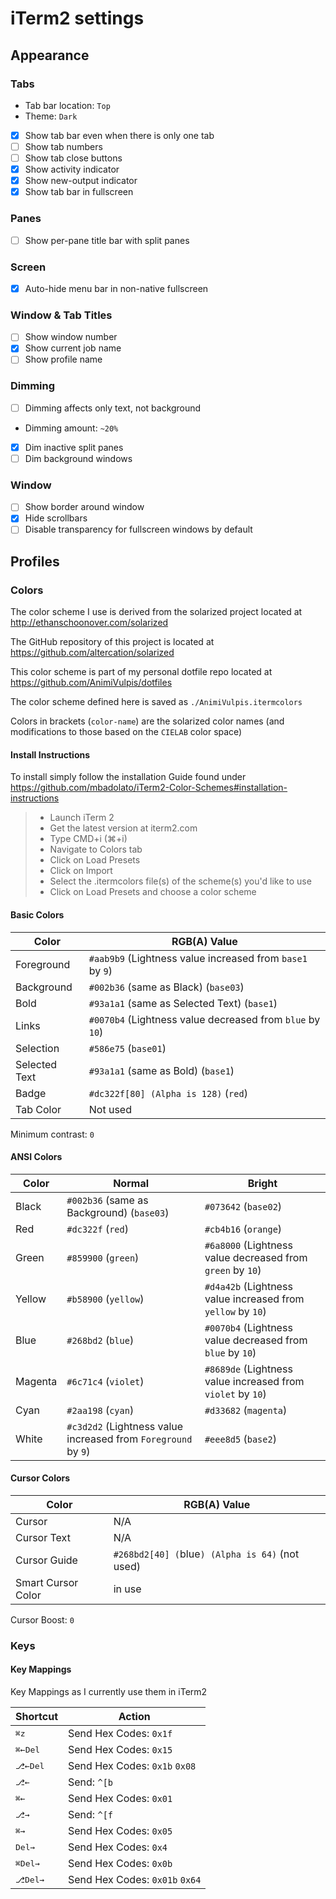 # iTerm2 settings

## Appearance

### Tabs

- Tab bar location: `Top`
- Theme: `Dark`
- [x] Show tab bar even when there is only one tab
- [ ] Show tab numbers
- [ ] Show tab close buttons
- [x] Show activity indicator
- [x] Show new-output indicator
- [x] Show tab bar in fullscreen

### Panes

- [ ] Show per-pane title bar with split panes

### Screen

- [x] Auto-hide menu bar in non-native fullscreen

### Window & Tab Titles

- [ ] Show window number
- [x] Show current job name
- [ ] Show profile name

### Dimming

- [ ] Dimming affects only text, not background
- Dimming amount: `~20%`
- [x] Dim inactive split panes
- [ ] Dim background windows

### Window

- [ ] Show border around window
- [x] Hide scrollbars
- [ ] Disable transparency for fullscreen windows by default

## Profiles

### Colors

The color scheme I use is derived from the solarized project located at http://ethanschoonover.com/solarized

The GitHub repository of this project is located at https://github.com/altercation/solarized

This color scheme is part of my personal dotfile repo located at https://github.com/AnimiVulpis/dotfiles

The color scheme defined here is saved as `./AnimiVulpis.itermcolors`

Colors in brackets (`color-name`) are the solarized color names (and modifications to those based on the `CIELAB` color space)

#### Install Instructions

To install simply follow the installation Guide found under https://github.com/mbadolato/iTerm2-Color-Schemes#installation-instructions

>- Launch iTerm 2
>- Get the latest version at iterm2.com
>- Type CMD+i (⌘+i)
>- Navigate to Colors tab
>- Click on Load Presets
>- Click on Import
>- Select the .itermcolors file(s) of the scheme(s) you'd like to use
>- Click on Load Presets and choose a color scheme

#### Basic Colors

Color | RGB(A) Value
------|-------------
Foreground | `#aab9b9` (Lightness value increased from `base1` by `9`)
Background | `#002b36` (same as Black) (`base03`)
Bold | `#93a1a1` (same as Selected Text) (`base1`)
Links | `#0070b4` (Lightness value decreased from `blue` by `10`)
Selection | `#586e75` (`base01`)
Selected Text | `#93a1a1` (same as Bold) (`base1`)
Badge | `#dc322f[80] (Alpha is 128)` (`red`)
Tab Color | Not used

Minimum contrast: `0`

#### ANSI Colors

Color | Normal | Bright
------|--------|-------
Black | `#002b36` (same as Background) (`base03`) | `#073642` (`base02`)
Red | `#dc322f` (`red`) | `#cb4b16` (`orange`)
Green | `#859900` (`green`) | `#6a8000` (Lightness value decreased from `green` by `10`)
Yellow | `#b58900` (`yellow`) | `#d4a42b` (Lightness value increased from `yellow` by `10`)
Blue | `#268bd2` (`blue`) | `#0070b4` (Lightness value decreased from `blue` by `10`)
Magenta | `#6c71c4` (`violet`) | `#8689de` (Lightness value increased from `violet` by `10`)
Cyan | `#2aa198` (`cyan`) | `#d33682` (`magenta`)
White | `#c3d2d2` (Lightness value increased from `Foreground` by `9`) | `#eee8d5` (`base2`)

#### Cursor Colors

Color | RGB(A) Value
------|-------------
Cursor | N/A
Cursor Text | N/A
Cursor Guide | `#268bd2[40] (`blue`) (Alpha is 64)` (not used)
Smart Cursor Color | in use

Cursor Boost: `0`

### Keys

#### Key Mappings

Key Mappings as I currently use them in iTerm2

Shortcut | Action
---------|-------
<kbd>⌘</kbd><kbd>z</kbd> | Send Hex Codes: `0x1f`
<kbd>⌘</kbd><kbd>←Del</kbd> | Send Hex Codes: `0x15`
<kbd>⎇</kbd><kbd>←Del</kbd> | Send Hex Codes: `0x1b` `0x08`
<kbd>⎇</kbd><kbd>←</kbd> | Send: `^[b`
<kbd>⌘</kbd><kbd>←</kbd> | Send Hex Codes: `0x01`
<kbd>⎇</kbd><kbd>→</kbd> | Send: `^[f`
<kbd>⌘</kbd><kbd>→</kbd> | Send Hex Codes: `0x05`
<kbd>Del→</kbd> | Send Hex Codes: `0x4`
<kbd>⌘</kbd><kbd>Del→</kbd> | Send Hex Codes: `0x0b`
<kbd>⎇</kbd><kbd>Del→</kbd> | Send Hex Codes: `0x01b` `0x64`
